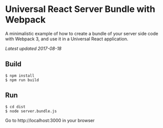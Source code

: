 # Universal React Server Bundle with Webpack
A minimalistic example of how to create a bundle of your server side code with Webpack 3, and use it in a Universal React application.

*Latest updated 2017-08-18*


## Build

```
$ npm install
$ npm run build
```

## Run

```
$ cd dist
$ node server.bundle.js
```

Go to http://localhost:3000 in your browser
